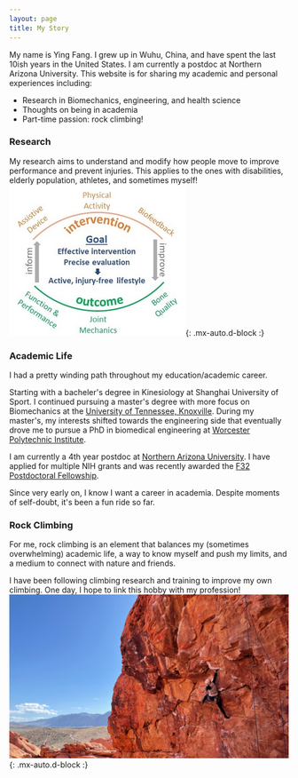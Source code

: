 ```yaml
---
layout: page
title: My Story
---
```


My name is Ying Fang. I grew up in Wuhu, China, and have spent the last 10ish years in the United States. I am currently a postdoc at Northern Arizona University. This website is for sharing my academic and personal experiences including:

- Research in Biomechanics, engineering, and health science
- Thoughts on being in academia
- Part-time passion: rock climbing!


### Research

My research aims to understand and modify how people move to improve performance and prevent injuries. This applies to the ones with disabilities, elderly population, athletes, and sometimes myself!
![Crepe](/assets/img/outline.jpg){: .mx-auto.d-block :}



### Academic Life

I had a pretty winding path throughout my education/academic career.

Starting with a bacheler's degree in Kinesiology at Shanghai University of Sport. I continued pursuing a master's degree with more focus on Biomechanics at the [University of Tennessee, Knoxville](https://krss.utk.edu/centers-labs/biomechanics-laboratory/). During my master's, my interests shifted towards the engineering side that eventually drove me to pursue a PhD in biomedical engineering at [Worcester Polytechnic Institute](https://wp.wpi.edu/MBL/).

I am currently a 4th year postdoc at [Northern Arizona University](https://biomech.nau.edu/). I have applied for multiple NIH grants and was recently awarded the [F32 Postdoctoral Fellowship](https://researchtraining.nih.gov/programs/fellowships/F32).

Since very early on, I know I want a career in academia. Despite moments of self-doubt, it's been a fun ride so far.



### Rock Climbing
For me, rock climbing is an element that balances my (sometimes overwhelming) academic life, a way to know myself and push my limits, and a medium to connect with nature and friends.

I have been following climbing research and training to improve my own climbing. One day, I hope to link this hobby with my profession!
![Crepe](/assets/img/Climbing.jpeg){: .mx-auto.d-block :}